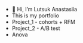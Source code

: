 - 👋 Hi, I’m Lutsuk Anastasiia
- This is my portfolio
- Project_1 - cohorts + RFM
- Project_2 - A/B test
- Anova
